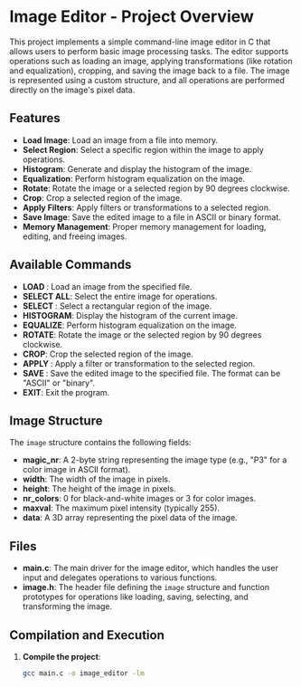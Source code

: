 # Image Editor - Project Overview

This project implements a simple command-line image editor in C that allows users to perform basic image processing tasks. The editor supports operations such as loading an image, applying transformations (like rotation and equalization), cropping, and saving the image back to a file. The image is represented using a custom structure, and all operations are performed directly on the image's pixel data.

## Features

- **Load Image**: Load an image from a file into memory.
- **Select Region**: Select a specific region within the image to apply operations.
- **Histogram**: Generate and display the histogram of the image.
- **Equalization**: Perform histogram equalization on the image.
- **Rotate**: Rotate the image or a selected region by 90 degrees clockwise.
- **Crop**: Crop a selected region of the image.
- **Apply Filters**: Apply filters or transformations to a selected region.
- **Save Image**: Save the edited image to a file in ASCII or binary format.
- **Memory Management**: Proper memory management for loading, editing, and freeing images.

## Available Commands
- **LOAD <filename>**: Load an image from the specified file.
- **SELECT ALL**: Select the entire image for operations.
- **SELECT <x1> <y1> <x2> <y2>**: Select a rectangular region of the image.
- **HISTOGRAM**: Display the histogram of the current image.
- **EQUALIZE**: Perform histogram equalization on the image.
- **ROTATE**: Rotate the image or the selected region by 90 degrees clockwise.
- **CROP**: Crop the selected region of the image.
- **APPLY <filter>**: Apply a filter or transformation to the selected region.
- **SAVE <filename> <format>**: Save the edited image to the specified file. The format can be "ASCII" or "binary".
- **EXIT**: Exit the program.
## Image Structure

The `image` structure contains the following fields:

- **magic_nr**: A 2-byte string representing the image type (e.g., "P3" for a color image in ASCII format).
- **width**: The width of the image in pixels.
- **height**: The height of the image in pixels.
- **nr_colors**: 0 for black-and-white images or 3 for color images.
- **maxval**: The maximum pixel intensity (typically 255).
- **data**: A 3D array representing the pixel data of the image.


## Files

- **main.c**: The main driver for the image editor, which handles the user input and delegates operations to various functions.
- **image.h**: The header file defining the `image` structure and function prototypes for operations like loading, saving, selecting, and transforming the image.

## Compilation and Execution

1. **Compile the project**:
   ```bash
   gcc main.c -o image_editor -lm
